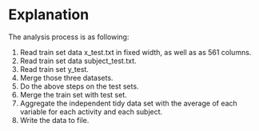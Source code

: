 Explanation
====================
The analysis process is as following:    
1. Read train set data x_test.txt in fixed width, as well as as 561 columns.  
2. Read train set data subject_test.txt.  
3. Read train set y_test.  
4. Merge those three datasets.  
5. Do the above steps on the test sets.   
6. Merge the train set with test set.   
7. Aggregate the independent tidy data set with the average of each variable for each activity and each subject.   
8. Write the data to file.   
